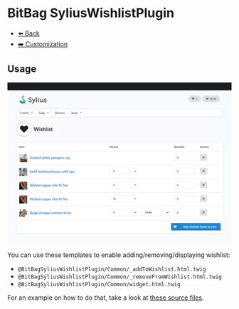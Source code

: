 # BitBag SyliusWishlistPlugin

- [⬅️ Back](../README.md#overview)
- [➡️ Customization](./03-customization.md)

## Usage

<div align="center">
    <img src="./images/index.png"/>
</div>

You can use these templates to enable adding/removing/displaying wishlist:

- `@BitBagSyliusWishlistPlugin/Common/_addToWishlist.html.twig`
- `@BitBagSyliusWishlistPlugin/Common/_removeFromWishlist.html.twig`
- `@BitBagSyliusWishlistPlugin/Common/widget.html.twig`

For an example on how to do that, take a look at [these source files](https://github.com/BitBagCommerce/SyliusWishlistPlugin/tree/master/tests/Application/templates/bundles/SyliusShopBundle).
